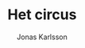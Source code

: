 ---
title: "Het circus"
author: "Jonas Karlsson"
isbn: ""
isbn13: ""
rating: "4"
publisher: "Atlas Contact"
pages: "179"
publishYear: "2019"
read: "2019"
goodreads_id: "43660909"
---
